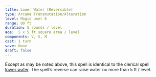 ```yaml
---
title: Lower Water (Reversible)
type: Arcane Transmutation/Alteration
level: Magic user 6
range: 80 ft
duration: 5 rounds / level
aoe:  5 x 5 ft square area / level
components: V, S, M
cast: 1 turn
save: None
draft: false
---
```


Except as may be noted above, this spell is identical to the clerical spell [lower water](/srd/spells/cleric/lower-water). The spell’s reverse can raise water no more than 5 ft / level.